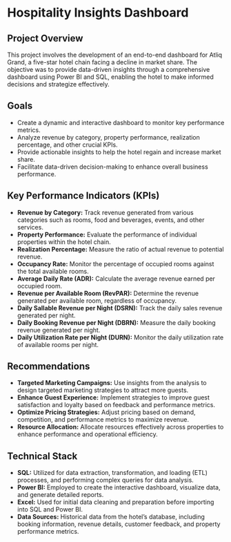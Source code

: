 # Hospitality Insights Dashboard

## Project Overview

This project involves the development of an end-to-end dashboard for Atliq Grand, a five-star hotel chain facing a decline in market share. The objective was to provide data-driven insights through a comprehensive dashboard using Power BI and SQL, enabling the hotel to make informed decisions and strategize effectively.

## Goals

- Create a dynamic and interactive dashboard to monitor key performance metrics.
- Analyze revenue by category, property performance, realization percentage, and other crucial KPIs.
- Provide actionable insights to help the hotel regain and increase market share.
- Facilitate data-driven decision-making to enhance overall business performance.

## Key Performance Indicators (KPIs)

- **Revenue by Category:** Track revenue generated from various categories such as rooms, food and beverages, events, and other services.
- **Property Performance:** Evaluate the performance of individual properties within the hotel chain.
- **Realization Percentage:** Measure the ratio of actual revenue to potential revenue.
- **Occupancy Rate:** Monitor the percentage of occupied rooms against the total available rooms.
- **Average Daily Rate (ADR):** Calculate the average revenue earned per occupied room.
- **Revenue per Available Room (RevPAR):** Determine the revenue generated per available room, regardless of occupancy.
- **Daily Sallable Revenue per Night (DSRN):** Track the daily sales revenue generated per night.
- **Daily Booking Revenue per Night (DBRN):** Measure the daily booking revenue generated per night.
- **Daily Utilization Rate per Night (DURN):** Monitor the daily utilization rate of available rooms per night.

## Recommendations

- **Targeted Marketing Campaigns:** Use insights from the analysis to design targeted marketing strategies to attract more guests.
- **Enhance Guest Experience:** Implement strategies to improve guest satisfaction and loyalty based on feedback and performance metrics.
- **Optimize Pricing Strategies:** Adjust pricing based on demand, competition, and performance metrics to maximize revenue.
- **Resource Allocation:** Allocate resources effectively across properties to enhance performance and operational efficiency.

## Technical Stack

- **SQL:** Utilized for data extraction, transformation, and loading (ETL) processes, and performing complex queries for data analysis.
- **Power BI:** Employed to create the interactive dashboard, visualize data, and generate detailed reports.
- **Excel:** Used for initial data cleaning and preparation before importing into SQL and Power BI.
- **Data Sources:** Historical data from the hotel’s database, including booking information, revenue details, customer feedback, and property performance metrics.
